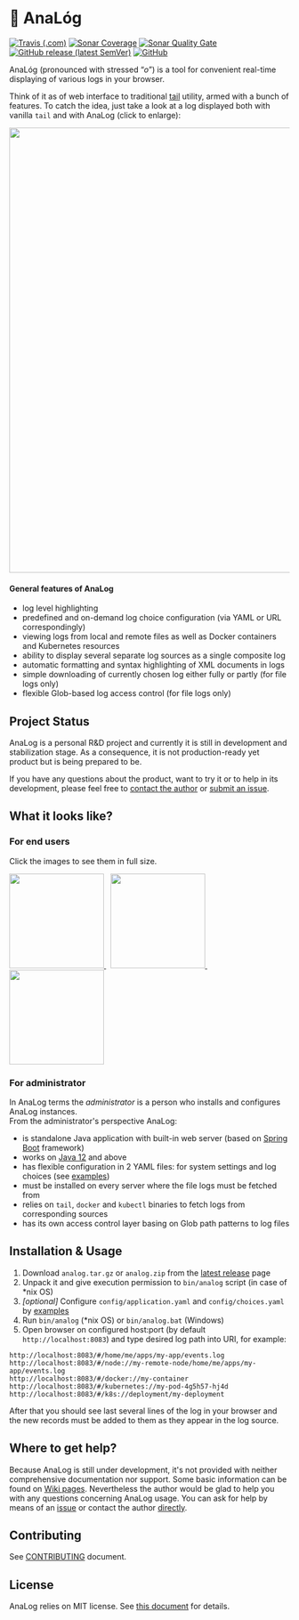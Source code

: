 # :mag_right: ​AnaL&oacute;g

[![Travis (.com)](https://img.shields.io/travis/com/toparvion/analog?style=plastic)](https://travis-ci.com/github/Toparvion/analog) [![Sonar Coverage](https://img.shields.io/sonar/coverage/Toparvion_analog?server=https%3A%2F%2Fsonarcloud.io&style=plastic)](https://sonarcloud.io/dashboard?id=Toparvion_analog) [![Sonar Quality Gate](https://img.shields.io/sonar/quality_gate/Toparvion_analog?server=https%3A%2F%2Fsonarcloud.io&style=plastic)](https://sonarcloud.io/dashboard?id=Toparvion_analog) [![GitHub release (latest SemVer)](https://img.shields.io/github/v/release/toparvion/analog?color=green&sort=semver&style=plastic)](https://github.com/Toparvion/analog/releases/latest) [![GitHub](https://img.shields.io/github/license/toparvion/analog?style=plastic)](https://github.com/Toparvion/analog/blob/master/LICENSE) 

AnaL&oacute;g (pronounced with stressed “*o*”) is a tool for convenient real-time displaying of various logs in your browser.  

Think of it as of web interface to traditional [tail](https://en.wikipedia.org/wiki/Tail_(Unix)) utility, armed with a bunch of features.  To catch the idea, just take a look at a log displayed both with vanilla `tail` and with AnaLog (click to enlarge):

<a href="https://raw.githubusercontent.com/wiki/Toparvion/analog/images/tail-vs-analog.png">
<img src="https://raw.githubusercontent.com/wiki/Toparvion/analog/images/tail-vs-analog.png" width="800">
</a>

#### General features of AnaLog

* log level highlighting
* predefined and on-demand log choice configuration (via YAML or URL correspondingly)
* viewing logs from local and remote files as well as Docker containers and Kubernetes resources
* ability to display several separate log sources as a single composite log
* automatic formatting and syntax highlighting of XML documents in logs
* simple downloading of currently chosen log either fully or partly (for file logs only)
* flexible Glob-based log access control (for file logs only)

## Project Status

AnaLog is a personal R&D project and currently it is still in development and stabilization stage. As a consequence, it is not production-ready yet product but is being prepared to be.

If you have any questions about the product, want to try it or to help in its development, please feel free to [contact the author](mailto:toparvion@gmx.com) or [submit an issue](https://github.com/Toparvion/analog/issues/new).

## What it looks like?
### For end users
Click the images to see them in full size.

<a href="https://raw.githubusercontent.com/wiki/Toparvion/analog/images/composite-example.png">
<img src="https://raw.githubusercontent.com/wiki/Toparvion/analog/images/composite-example.png" height="170">
</a>&nbsp;
<a href="https://raw.githubusercontent.com/wiki/Toparvion/analog/images/choices-example.png">
<img src="https://raw.githubusercontent.com/wiki/Toparvion/analog/images/choices-example.png" height="170">
</a>&nbsp;
<a href="https://raw.githubusercontent.com/wiki/Toparvion/analog/images/dialogs-example.png">
<img src="https://raw.githubusercontent.com/wiki/Toparvion/analog/images/dialogs-example.png" height="170">
</a>

### For administrator
In AnaLog terms the *administrator* is a person who installs and configures AnaLog instances.  
From the administrator's perspective AnaLog:

* is standalone Java application with built-in web server (based on [Spring Boot](https://spring.io/projects/spring-boot) framework)
* works on [Java 12](http://jdk.java.net/12/) and above
* has flexible configuration in 2 YAML files: for system settings and log choices (see [examples](https://github.com/Toparvion/analog/wiki))
* must be installed on every server where the file logs must be fetched from
* relies on `tail`, `docker` and `kubectl` binaries to fetch logs from corresponding sources
* has its own access control layer basing on Glob path patterns to log files

## Installation & Usage
1. Download `analog.tar.gz` or `analog.zip` from the [latest release](https://github.com/Toparvion/analog/releases/latest) page
2. Unpack it and give execution permission to `bin/analog` script (in case of *nix OS)
3. *[optional]* Configure `config/application.yaml` and `config/choices.yaml` by [examples](https://github.com/Toparvion/analog/wiki)
4. Run `bin/analog` (*nix OS) or `bin/analog.bat` (Windows)
5. Open browser on configured host:port (by default `http://localhost:8083`) and type desired log path into URI, for example:
```
http://localhost:8083/#/home/me/apps/my-app/events.log
http://localhost:8083/#/node://my-remote-node/home/me/apps/my-app/events.log
http://localhost:8083/#/docker://my-container
http://localhost:8083/#/kubernetes://my-pod-4g5h57-hj4d
http://localhost:8083/#/k8s://deployment/my-deployment
```
After that you should see last several lines of the log in your browser and the new records must be added to them as they appear in the log source.

## Where to get help?
Because AnaLog is still under development, it's not provided with neither comprehensive documentation nor support. Some basic information can be found on [Wiki pages](https://github.com/Toparvion/analog/wiki).
Nevertheless the author would be glad to help you with any questions concerning AnaLog usage. You can ask for help by means of an [issue](https://github.com/Toparvion/analog/issues/new) or contact the author [directly](mailto:toparvion@gmx.com).

## Contributing
See [CONTRIBUTING](https://github.com/Toparvion/analog/blob/master/CONTRIBUTING.md) document.


## License
AnaLog relies on MIT license. See [this document](https://github.com/Toparvion/analog/blob/master/LICENSE) for details.
